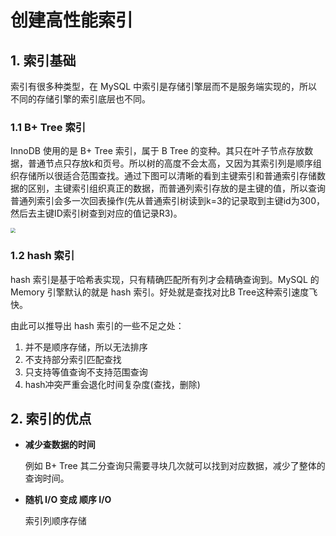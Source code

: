 # 创建高性能索引

## 1. 索引基础

索引有很多种类型，在 MySQL 中索引是存储引擎层而不是服务端实现的，所以不同的存储引擎的索引底层也不同。

### 1.1 B+ Tree 索引

InnoDB 使用的是 B+ Tree 索引，属于 B Tree 的变种。其只在叶子节点存放数据，普通节点只存放k和页号。所以树的高度不会太高，又因为其索引列是顺序组织存储所以很适合范围查找。通过下图可以清晰的看到主键索引和普通索引存储数据的区别，主键索引组织真正的数据，而普通列索引存放的是主键的值，所以查询普通列索引会多一次回表操作(先从普通索引树读到k=3的记录取到主键id为300，然后去主键ID索引树查到对应的值记录R3)。

<img src="http://qiniu.itliusir.com/mysql02.png" style="zoom:50%;" />

### 1.2 hash 索引

hash 索引是基于哈希表实现，只有精确匹配所有列才会精确查询到。MySQL 的 Memory 引擎默认的就是 hash 索引。好处就是查找对比B Tree这种索引速度飞快。

由此可以推导出 hash 索引的一些不足之处：

1. 并不是顺序存储，所以无法排序
2. 不支持部分索引匹配查找
3. 只支持等值查询不支持范围查询
4. hash冲突严重会退化时间复杂度(查找，删除)

## 2. 索引的优点

- **减少查数据的时间**

  例如 B+ Tree 其二分查询只需要寻块几次就可以找到对应数据，减少了整体的查询时间。

- **随机 I/O 变成 顺序 I/O**

  索引列顺序存储

